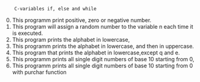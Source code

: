         C-variables if, else and while
0) This programm print positive, zero or negative number.
1) This program will assign a random number to the variable n each time it is executed. 
2) This program prints the alphabet in lowercase,
3) This programm prints the alphabet in lowercase, and then in uppercase.
4) This  program that prints the alphabet in lowercase,except q and e.
5) This programm prints all single digit numbers of base 10 starting from 0,
6) This programm prints all single digit numbers of base 10 starting from 0 with purchar function

